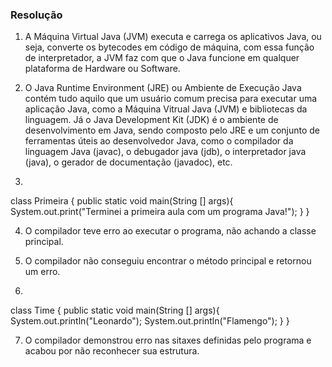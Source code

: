 ### Resolução

1) A Máquina Virtual Java (JVM) executa e carrega os aplicativos Java, ou seja, converte os bytecodes em código de máquina, com essa função de interpretador, a JVM faz com que o Java funcione em qualquer plataforma de Hardware ou Software.

2) O Java Runtime Environment (JRE) ou Ambiente de Execução Java contém tudo aquilo que um usuário comum precisa para executar uma aplicação Java, como a Máquina Vitrual Java (JVM) e bibliotecas da linguagem. Já o Java Development Kit (JDK) é o ambiente de desenvolvimento em Java, sendo composto pelo JRE e um conjunto de ferramentas úteis ao desenvolvedor Java, como o compilador da linguagem Java (javac), o debugador java (jdb), o interpretador java (java), o gerador de documentação (javadoc), etc.

3)
class Primeira {
   public static void main(String [] args){
    System.out.print("Terminei a primeira aula com um programa Java!");
 }
}

4) O compilador teve erro ao executar o programa, não achando a classe principal.

5) O compilador não conseguiu encontrar o método principal e retornou um erro.

6)
class Time {
   public static void main(String [] args){
    System.out.println("Leonardo");
    System.out.println("Flamengo");
 }
}

7) O compilador demonstrou erro nas sitaxes definidas pelo programa e acabou por não reconhecer sua estrutura.